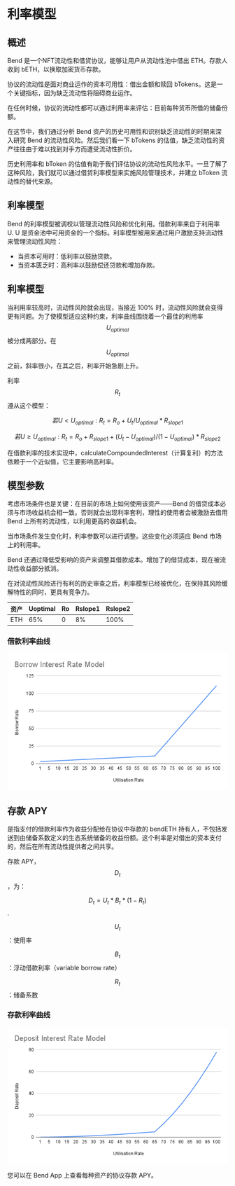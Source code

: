 # 利率模型

## 概述

Bend 是一个NFT流动性和借贷协议，能够让用户从流动性池中借出 ETH。存款人收到 bETH，以换取加密货币存款。

协议的流动性是面对商业运作的资本可用性：借出金额和赎回 bTokens。这是一个关键指标，因为缺乏流动性将阻碍商业运作。

在任何时候，协议的流动性都可以通过利用率来评估：目前每种货币所借的储备份额。

在这节中，我们通过分析 Bend 资产的历史可用性和识别缺乏流动性的时期来深入研究 Bend 的流动性风险。然后我们看一下 bTokens 的估值，缺乏流动性的资产往往由于难以找到对手方而遭受流动性折价。

历史利用率和 bToken 的估值有助于我们评估协议的流动性风险水平。一旦了解了这种风险，我们就可以通过借贷利率模型来实施风险管理技术，并建立 bToken 流动性的替代来源。

## 利率模型

Bend 的利率模型被调校以管理流动性风险和优化利用。借款利率来自于利用率 U. U 是资金池中可用资金的一个指标。利率模型被用来通过用户激励支持流动性来管理流动性风险：

* 当资本可用时：低利率以鼓励贷款。
* 当资本匮乏时：高利率以鼓励偿还贷款和增加存款。

## 利率模型 <a href="#interest-rate-model" id="interest-rate-model"></a>

当利用率较高时，流动性风险就会出现，当接近 100% 时，流动性风险就会变得更有问题。为了使模型适应这种约束，利率曲线围绕着一个最佳的利用率 $$U_{optimal}$$ 被分成两部分。在 $$U_{optimal}$$ 之前，斜率很小，在其之后，利率开始急剧上升。

利率 $$R_t$$ 遵从这个模型：

$$若 U < U_{optimal}: R_t = R_o + U_t / U_{optimal} * R_{slope1}$$

$$若 U \ge U_{optimal}: R_t = R_o + R_{slope1} + (U_t - U_{optimal}) / (1 - U_{optimal}) * R_{slope2}$$

在借款利率的技术实现中，calculateCompoundedInterest（计算复利）的方法依赖于一个近似值，它主要影响高利率。

## 模型参数

考虑市场条件也是关键：在目前的市场上如何使用该资产——Bend 的借贷成本必须与市场收益机会相一致。否则就会出现利率套利，理性的使用者会被激励去借用 Bend 上所有的流动性，以利用更高的收益机会。

当市场条件发生变化时，利率参数可以进行调整。这些变化必须适应 Bend 市场上的利用率。

Bend 还通过降低受影响的资产来调整其借款成本。增加了的借贷成本，现在被流动性收益部分抵消。

在对流动性风险进行有利的历史审查之后，利率模型已经被优化，在保持其风险缓解特性的同时，更具有竞争力。

| 资产 | Uoptimal | Ro | Rslope1 | Rslope2 |
| ----- | -------- | -- | ------- | ------- |
| ETH   | 65%      | 0  | 8%      | 100%    |

### 借款利率曲线

![](<../.gitbook/assets/Borrow Interest Rate Model.png>)

## 存款 APY

是指支付的借款利率作为收益分配给在协议中存款的 bendETH 持有人，不包括发送到由储备系数定义的生态系统储备的收益份额。这个利率是对借出的资本支付的，然后在所有流动性提供者之间共享。

存款 APY，$$D_t$$，为：

$$D_t = U_t * B_t * (1-R_t)$$.

$$U_t$$：使用率

$$B_t$$：浮动借款利率（variable borrow rate）

$$R_t$$：储备系数

### 存款利率曲线

![存款利率模型](<../.gitbook/assets/Deposit Interest Rate Model.png>)

您可以在 Bend App 上查看每种资产的协议存款 APY。
